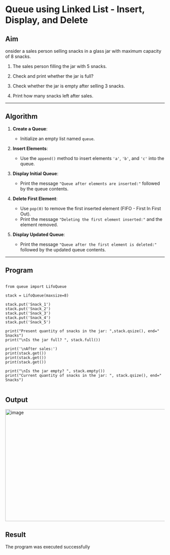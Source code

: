 #  Queue using Linked List - Insert, Display, and Delete

##  Aim
onsider a sales person selling snacks in a glass jar with maximum capacity of 8 snacks. 

1. The sales person filling the jar with 5 snacks.

2. Check and print whether the jar is full?

3. Check whether the jar is empty after selling 3 snacks.

4. Print how many snacks left after sales.
---

##  Algorithm

1. **Create a Queue**:
   - Initialize an empty list named `queue`.

2. **Insert Elements**:
   - Use the `append()` method to insert elements `'a'`, `'b'`, and `'c'` into the queue.

3. **Display Initial Queue**:
   - Print the message `"Queue after elements are inserted:"` followed by the queue contents.

4. **Delete First Element**:
   - Use `pop(0)` to remove the first inserted element (FIFO - First In First Out).
   - Print the message `"Deleting the first element inserted:"` and the element removed.

5. **Display Updated Queue**:
   - Print the message `"Queue after the first element is deleted:"` followed by the updated queue contents.

---

## Program
```

from queue import LifoQueue

stack = LifoQueue(maxsize=8)

stack.put('Snack_1')
stack.put('Snack_2')
stack.put('Snack_3')
stack.put('Snack_4')
stack.put('Snack_5')

print("Present quantity of snacks in the jar: ",stack.qsize(), end=" Snacks")
print("\nIs the jar full? ", stack.full())

print('\nAfter sales:')
print(stack.get())
print(stack.get())
print(stack.get())

print("\nIs the jar empty? ", stack.empty())
print("Current quantity of snacks in the jar: ", stack.qsize(), end=" Snacks")


```

## Output
<img width="966" height="353" alt="image" src="https://github.com/user-attachments/assets/6128dc29-199c-4087-97f8-2e05eabb5f13" />

## Result
The program was executed successfully
